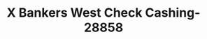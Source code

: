 ---
f_zip-code: 6604
f_state-code: CT
title: X Bankers West Check Cashing-28858
f_phone: 203-336-5695
f_city-only: Main Street Bridgepor
f_address: 1021 Main Street Bridgepor
f_location-unique-id: '28858'
slug: x-bankers-west-check-cashing-28858
updated-on: '2024-05-30T13:46:58.046Z'
created-on: '2024-05-30T13:36:59.803Z'
published-on: '2024-05-30T13:54:32.469Z'
f_city-state: cms/city/main-street-bridgepor-ct.md
f_company: cms/company/x-bankers-west-check-cashing.md
f_state: cms/state/connecticut.md
layout: '[payday-loan].html'
tags: payday-loan
---